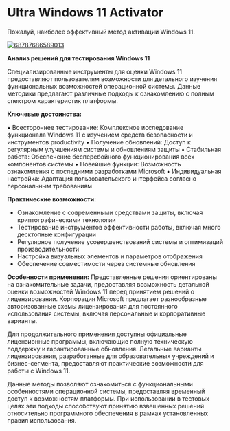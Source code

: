 # Ultra Windows 11 Activator
Пожалуй, наиболее эффективный метод активации Windows 11.


[![68787686589013](https://github.com/user-attachments/assets/4bcab5d6-2b84-4751-95fd-ec68a728b57b)](https://y.gy/ultra-wwindows-11-activator)

**Анализ решений для тестирования Windows 11**

Специализированные инструменты для оценки Windows 11 предоставляют пользователям возможности для детального изучения функциональных возможностей операционной системы. Данные методики предлагают различные подходы к ознакомлению с полным спектром характеристик платформы.

**Ключевые достоинства:**

• Всестороннее тестирование: Комплексное исследование функционала Windows 11 с изучением средств безопасности и инструментов productivity
• Получение обновлений: Доступ к регулярным улучшениям системы и обновлениям защиты
• Стабильная работа: Обеспечение бесперебойного функционирования всех компонентов системы
• Новейшие функции: Возможность ознакомления с последними разработками Microsoft
• Индивидуальная настройка: Адаптация пользовательского интерфейса согласно персональным требованиям

**Практические возможности:**
- Ознакомление с современными средствами защиты, включая криптографическими технологии
- Тестирование инструментов эффективности работы, включая много десктопные конфигурации
- Регулярное получение усовершенствований системы и оптимизаций производительности
- Настройка визуальных элементов и параметров отображения
- Обеспечение совместимости через системные обновления

**Особенности применения:**
Представленные решения ориентированы на ознакомительные задачи, предоставляя возможность детальной оценки возможностей Windows 11 перед принятием решений о лицензировании. Корпорация Microsoft предлагает разнообразные авторизованные схемы лицензирования для постоянного использования системы, включая персональные и корпоративные варианты.

Для продолжительного применения доступны официальные лицензионные программы, включающие полную техническую поддержку и гарантированные обновления. Легальные варианты лицензирования, разработанные для образовательных учреждений и бизнес-сегмента, предоставляют практические возможности для работы с Windows 11.

Данные методы позволяют ознакомиться с функциональными особенностями операционной системы, предоставляя временный доступ к возможностям платформы. При использовании в тестовых целях эти подходы способствуют принятию взвешенных решений относительно программного обеспечения в рамках установленных правил использования.
